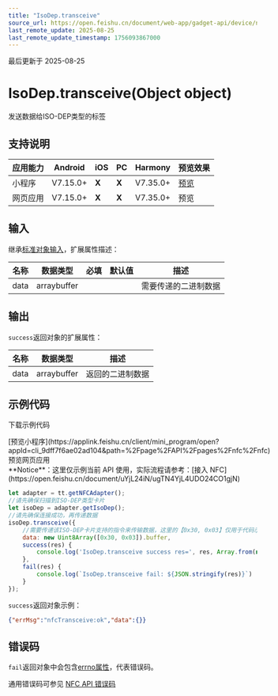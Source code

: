 ```yaml
---
title: "IsoDep.transceive"
source_url: https://open.feishu.cn/document/web-app/gadget-api/device/nfc/isodep/transceive
last_remote_update: 2025-08-25
last_remote_update_timestamp: 1756093867000
---
```

最后更新于 2025-08-25

# IsoDep.transceive(Object object)

发送数据给ISO-DEP类型的标签

## 支持说明

应用能力 | Android | iOS | PC | Harmony | 预览效果
--- | --- | --- | --- | --- | ---
小程序 | V7.15.0+ | **X** | **X** | V7.35.0+ | [预览](https://applink.feishu.cn/client/mini_program/open?appId=cli_9dff7f6ae02ad104&path=%2Fpage%2FAPI%2Fpages%2Fnfc%2Fnfc)
网页应用 | V7.15.0+ | **X** | **X** | V7.35.0+ | 预览

## 输入
继承[标准对象输入](https://open.feishu.cn/document/uYjL24iN/ukzNy4SO3IjL5cjM)，扩展属性描述：

名称 | 数据类型 | 必填 | 默认值 | 描述
--- | --- | --- | --- | ---
data | arraybuffer |  |  | 需要传递的二进制数据

## 输出
`success`返回对象的扩展属性：

名称 | 数据类型 | 描述
--- | --- | ---
data | arraybuffer | 返回的二进制数据

## 示例代码

<md-download-code href="https://open.feishu.cn/document/uYjL24iN/uYDM04iNwQjL2ADN" mobileDisplay="none">下载示例代码</md-download-code>

<div style="display: flex">
          [预览小程序](https://applink.feishu.cn/client/mini_program/open?appId=cli_9dff7f6ae02ad104&path=%2Fpage%2FAPI%2Fpages%2Fnfc%2Fnfc)
          预览网页应用

</div> 
**Notice**：这里仅示例当前 API 使用，实际流程请参考：[接入 NFC](https://open.feishu.cn/document/uYjL24iN/ugTN4YjL4UDO24CO1gjN)

```js
let adapter = tt.getNFCAdapter();
//请先确保扫描到ISO-DEP类型卡片
let isoDep = adapter.getIsoDep();
//请先确保连接成功，再传递数据
isoDep.transceive({
    //需要传递该ISO-DEP卡片支持的指令来传输数据，这里的【0x30, 0x03】仅用于代码示例；
    data: new Uint8Array([0x30, 0x03]).buffer,
    success(res) {
        console.log('IsoDep.transceive success res=', res, Array.from(new Uint8Array(res.data)));
    },
    fail(res) {
        console.log(`IsoDep.transceive fail: ${JSON.stringify(res)}`)
    }
});
```
`success`返回对象示例：
```json
{"errMsg":"nfcTransceive:ok","data":{}}
```

## 错误码
`fail`返回对象中会包含[errno属性](https://open.feishu.cn/document/uYjL24iN/uAjMuAjMuAjM/errno)，代表错误码。

通用错误码可参见 [NFC API 错误码](https://open.feishu.cn/document/uYjL24iN/uQzM4YjL0MDO24CNzgjN/nfc-error-codes)
